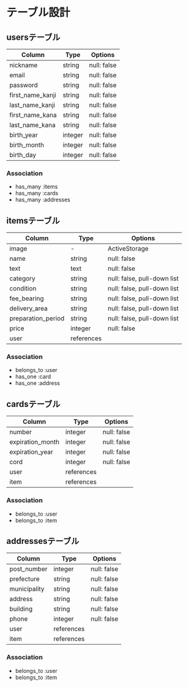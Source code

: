 # テーブル設計

## usersテーブル

| Column             | Type       | Options                        |
| ------------------ | ---------- | ------------------------------ |
| nickname           | string     | null: false                    |
| email              | string     | null: false                    |
| password           | string     | null: false                    |
| first_name_kanji   | string     | null: false                    |
| last_name_kanji    | string     | null: false                    |
| first_name_kana    | string     | null: false                    |
| last_name_kana     | string     | null: false                    |
| birth_year         | integer    | null: false                    |
| birth_month        | integer    | null: false                    |
| birth_day          | integer    | null: false                    |

### Association
- has_many :items
- has_many :cards
- has_many :addresses


## itemsテーブル

| Column             | Type       | Options                        |
| ------------------ | ---------- | ------------------------------ |
| image              | -          | ActiveStorage                  |
| name               | string     | null: false                    |
| text               | text       | null: false                    |
| category           | string     | null: false, pull-down list    |
| condition          | string     | null: false, pull-down list    |
| fee_bearing        | string     | null: false, pull-down list    |
| delivery_area      | string     | null: false, pull-down list    |
| preparation_period | string     | null: false, pull-down list    |
| price              | integer    | null: false                    |
| user               | references |                                |

### Association
- belongs_to :user
- has_one :card
- has_one :address


## cardsテーブル

| Column             | Type       | Options                        |
| ------------------ | ---------- | ------------------------------ |
| number             | integer    | null: false                    |
| expiration_month   | integer    | null: false                    |
| expiration_year    | integer    | null: false                    |
| cord               | integer    | null: false                    |
| user               | references |                                |
| item               | references |                                |

### Association
- belongs_to :user
- belongs_to :item


## addressesテーブル

| Column             | Type       | Options                        |
| ------------------ | ---------- | ------------------------------ |
| post_number        | integer    | null: false                    |
| prefecture         | string     | null: false                    |
| municipality       | string     | null: false                    |
| address            | string     | null: false                    |
| building           | string     | null: false                    |
| phone              | integer    | null: false                    |
| user               | references |                                |
| item               | references |                                |


### Association
- belongs_to :user
- belongs_to :item